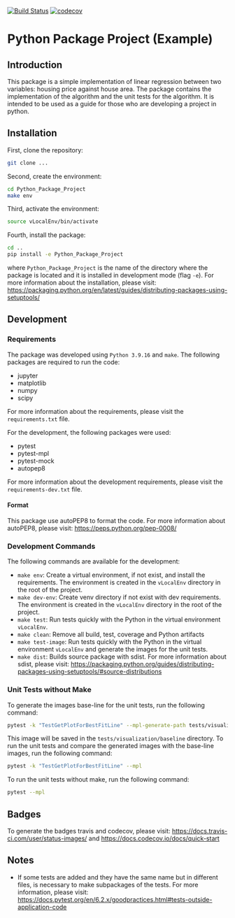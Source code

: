 [![Build Status](https://app.travis-ci.com/LeanoA/Python_Package_Project.svg?branch=main)](https://app.travis-ci.com/LeanoA/Python_Package_Project)
[![codecov](https://codecov.io/gh/LeanoA/Python_Package_Project/branch/main/graph/badge.svg?token=KJPUYYVSEA)](https://codecov.io/gh/LeanoA/Python_Package_Project)

# Python Package Project (Example)
## Introduction
This package is a simple implementation of linear regression between two variables: housing price against house area. The package contains the implementation of the algorithm and the unit tests for the algorithm. It is intended to be used as a guide for those who are developing a project in python. 

## Installation
First, clone the repository:
```bash
git clone ...
```
Second, create the environment:
```bash
cd Python_Package_Project
make env
```
Third, activate the environment:
```bash
source vLocalEnv/bin/activate
```
Fourth, install the package:
```bash
cd ..
pip install -e Python_Package_Project
```
where `Python_Package_Project` is the name of the directory where the package is located and it is installed in development mode (flag `-e`). For more information about the installation, please visit: https://packaging.python.org/en/latest/guides/distributing-packages-using-setuptools/

## Development

### Requirements
The package was developed using `Python 3.9.16` and `make`. The following packages are required to run the code:
* jupyter
* matplotlib
* numpy
* scipy

For more information about the requirements, please visit the `requirements.txt` file.

For the development, the following packages were used:
* pytest
* pytest-mpl
* pytest-mock
* autopep8

For more information about the development requirements, please visit the `requirements-dev.txt` file.

#### Format
This package use autoPEP8 to format the code. For more information about autoPEP8, please visit: https://peps.python.org/pep-0008/

### Development Commands
The following commands are available for the development:
* `make env`: Create a virtual environment, if not exist, and install the requirements. The environment is created in the `vLocalEnv` directory in the root of the project.
* `make dev-env`: Create venv directory if not exist with dev requirements. The environment is created in the `vLocalEnv` directory in the root of the project.
* `make test`: Run tests quickly with the Python in the virtual environment `vLocalEnv`.
* `make clean`: Remove all build, test, coverage and Python artifacts
* `make test-image`: Run tests quickly with the Python in the virtual environment `vLocalEnv` and generate the images for the unit tests.
* `make dist`: Builds source package with sdist. For more information about sdist, please visit: https://packaging.python.org/guides/distributing-packages-using-setuptools/#source-distributions

### Unit Tests without Make

To generate the images base-line for the unit tests, run the following command:
```bash
pytest -k "TestGetPlotForBestFitLine" --mpl-generate-path tests/visualization/baseline
```
This image will be saved in the `tests/visualization/baseline` directory. To run the unit tests and compare the generated images with the base-line images, run the following command:
```bash
pytest -k "TestGetPlotForBestFitLine" --mpl
```
To run the unit tests without make, run the following command:
```bash
pytest --mpl
```

## Badges
To generate the badges travis and codecov, please visit: https://docs.travis-ci.com/user/status-images/ and https://docs.codecov.io/docs/quick-start

## Notes
* If some tests are added and they have the same name but in different files, is necessary to make subpackages of the tests. For more information, please visit: https://docs.pytest.org/en/6.2.x/goodpractices.html#tests-outside-application-code
